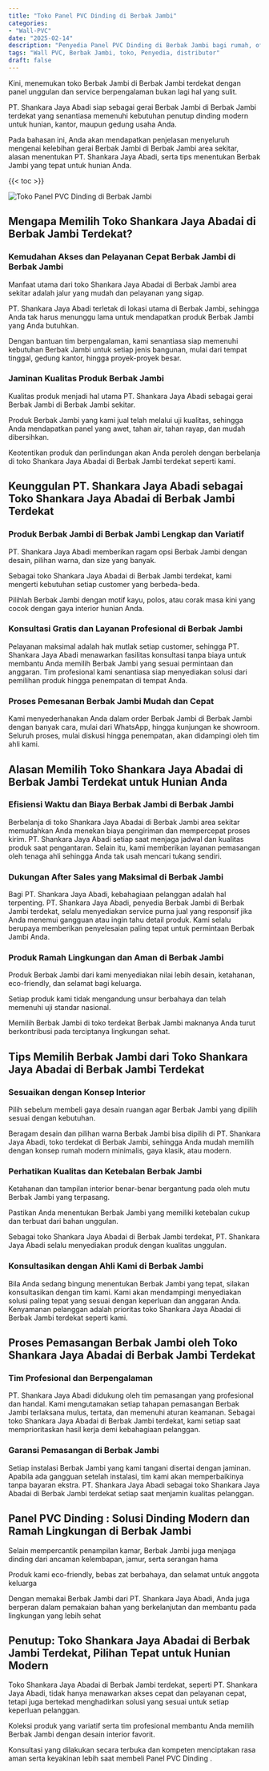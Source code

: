 ```yaml
---
title: "Toko Panel PVC Dinding di Berbak Jambi"
categories: 
- "Wall-PVC"
date: "2025-02-14"
description: "Penyedia Panel PVC Dinding di Berbak Jambi bagi rumah, office, dan gerai. Produk unggulan, pilihan motif, pilihan warna elegan, beserta servis pemasangan ditangani oleh tim berpengalaman dan kepastian resmi!|Layanan distribusi Panel PVC Dinding di Berbak Jambi untuk kebutuhan rumah, perkantoran, maupun gerai, dengan produk terbaik dan penempatan oleh tim berpengalaman dan garansi resmi.|Pilihan Panel PVC Dinding di Berbak Jambi yang terbukti bagi rumah, office, dan toko, dengan panel berkualitas dan instalasi dikerjakan oleh tenaga ahli berpengalaman dan kepastian resmi.|Penyediaan Panel PVC Dinding di Berbak Jambi bagi rumah, perkantoran, dan toko, beserta produk unggulan dan pemasangan ditangani oleh teknisi profesional, dilengkapi dengan kepastian resmi.}"
tags: "Wall PVC, Berbak Jambi, toko, Penyedia, distributor"
draft: false
---
```


Kini, menemukan toko Berbak Jambi di Berbak Jambi terdekat dengan panel unggulan dan service berpengalaman bukan lagi hal yang sulit.

PT. Shankara Jaya Abadi siap sebagai gerai Berbak Jambi di Berbak Jambi terdekat yang senantiasa memenuhi kebutuhan penutup dinding modern untuk hunian, kantor, maupun gedung usaha Anda.

Pada bahasan ini, Anda akan mendapatkan penjelasan menyeluruh mengenai kelebihan gerai Berbak Jambi di Berbak Jambi area sekitar, alasan menentukan PT. Shankara Jaya Abadi, serta tips menentukan Berbak Jambi yang tepat untuk hunian Anda.

{{< toc >}}

![Toko Panel PVC Dinding di Berbak Jambi](/images/Wall-PVC/Toko-Panel-PVC-Dinding-di-Berbak-Jambi.png)


## Mengapa Memilih Toko Shankara Jaya Abadai di Berbak Jambi Terdekat?

### Kemudahan Akses dan Pelayanan Cepat Berbak Jambi di Berbak Jambi

Manfaat utama dari toko Shankara Jaya Abadai di Berbak Jambi area sekitar adalah jalur yang mudah dan pelayanan yang sigap.

PT. Shankara Jaya Abadi terletak di lokasi utama di Berbak Jambi, sehingga Anda tak harus menunggu lama untuk mendapatkan produk Berbak Jambi yang Anda butuhkan.

Dengan bantuan tim berpengalaman, kami senantiasa siap memenuhi kebutuhan Berbak Jambi untuk setiap jenis bangunan, mulai dari tempat tinggal, gedung kantor, hingga proyek-proyek besar.

### Jaminan Kualitas Produk Berbak Jambi

Kualitas produk menjadi hal utama PT. Shankara Jaya Abadi sebagai gerai Berbak Jambi di Berbak Jambi sekitar.

Produk Berbak Jambi yang kami jual telah melalui uji kualitas, sehingga Anda mendapatkan panel yang awet, tahan air, tahan rayap, dan mudah dibersihkan.

Keotentikan produk dan perlindungan akan Anda peroleh dengan berbelanja di toko Shankara Jaya Abadai di Berbak Jambi terdekat seperti kami.

## Keunggulan PT. Shankara Jaya Abadi sebagai Toko Shankara Jaya Abadai di Berbak Jambi Terdekat

### Produk Berbak Jambi di Berbak Jambi Lengkap dan Variatif

PT. Shankara Jaya Abadi memberikan ragam opsi Berbak Jambi dengan desain, pilihan warna, dan size yang banyak.

Sebagai toko Shankara Jaya Abadai di Berbak Jambi terdekat, kami mengerti kebutuhan setiap customer yang berbeda-beda.

Pilihlah Berbak Jambi dengan motif kayu, polos, atau corak masa kini yang cocok dengan gaya interior hunian Anda.

### Konsultasi Gratis dan Layanan Profesional di Berbak Jambi

Pelayanan maksimal adalah hak mutlak setiap customer, sehingga PT. Shankara Jaya Abadi menawarkan fasilitas konsultasi tanpa biaya untuk membantu Anda memilih Berbak Jambi yang sesuai permintaan dan anggaran. Tim profesional kami senantiasa siap menyediakan solusi dari pemilihan produk hingga penempatan di tempat Anda.

### Proses Pemesanan Berbak Jambi Mudah dan Cepat

Kami menyederhanakan Anda dalam order Berbak Jambi di Berbak Jambi dengan banyak cara, mulai dari WhatsApp, hingga kunjungan ke showroom. Seluruh proses, mulai diskusi hingga penempatan, akan didampingi oleh tim ahli kami.

## Alasan Memilih Toko Shankara Jaya Abadai di Berbak Jambi Terdekat untuk Hunian Anda

### Efisiensi Waktu dan Biaya Berbak Jambi di Berbak Jambi

Berbelanja di toko Shankara Jaya Abadai di Berbak Jambi area sekitar memudahkan Anda menekan biaya pengiriman dan mempercepat proses kirim. PT. Shankara Jaya Abadi setiap saat menjaga jadwal dan kualitas produk saat pengantaran. Selain itu, kami memberikan layanan pemasangan oleh tenaga ahli sehingga Anda tak usah mencari tukang sendiri.

### Dukungan After Sales yang Maksimal di Berbak Jambi

Bagi PT. Shankara Jaya Abadi, kebahagiaan pelanggan adalah hal terpenting. PT. Shankara Jaya Abadi, penyedia Berbak Jambi di Berbak Jambi terdekat, selalu menyediakan service purna jual yang responsif jika Anda menemui gangguan atau ingin tahu detail produk. Kami selalu berupaya memberikan penyelesaian paling tepat untuk permintaan Berbak Jambi Anda.

### Produk Ramah Lingkungan dan Aman di Berbak Jambi

Produk Berbak Jambi dari kami menyediakan nilai lebih desain, ketahanan, eco-friendly, dan selamat bagi keluarga.

Setiap produk kami tidak mengandung unsur berbahaya dan telah memenuhi uji standar nasional.

Memilih Berbak Jambi di toko terdekat Berbak Jambi maknanya Anda turut berkontribusi pada terciptanya lingkungan sehat.

## Tips Memilih Berbak Jambi dari Toko Shankara Jaya Abadai di Berbak Jambi Terdekat

### Sesuaikan dengan Konsep Interior 

Pilih sebelum membeli gaya desain ruangan agar Berbak Jambi yang dipilih sesuai dengan kebutuhan.

Beragam desain dan pilihan warna Berbak Jambi bisa dipilih di PT. Shankara Jaya Abadi, toko terdekat di Berbak Jambi, sehingga Anda mudah memilih dengan konsep rumah modern minimalis, gaya klasik, atau modern.

### Perhatikan Kualitas dan Ketebalan Berbak Jambi

Ketahanan dan tampilan interior benar-benar bergantung pada oleh mutu Berbak Jambi yang terpasang.

Pastikan Anda menentukan Berbak Jambi yang memiliki ketebalan cukup dan terbuat dari bahan unggulan.

Sebagai toko Shankara Jaya Abadai di Berbak Jambi terdekat, PT. Shankara Jaya Abadi selalu menyediakan produk dengan kualitas unggulan.

### Konsultasikan dengan Ahli Kami di Berbak Jambi

Bila Anda sedang bingung menentukan Berbak Jambi yang tepat, silakan konsultasikan dengan tim kami. Kami akan mendampingi menyediakan solusi paling tepat yang sesuai dengan keperluan dan anggaran Anda. Kenyamanan pelanggan adalah prioritas toko Shankara Jaya Abadai di Berbak Jambi terdekat seperti kami.

## Proses Pemasangan Berbak Jambi oleh Toko Shankara Jaya Abadai di Berbak Jambi Terdekat

### Tim Profesional dan Berpengalaman

PT. Shankara Jaya Abadi didukung oleh tim pemasangan yang profesional dan handal. Kami mengutamakan setiap tahapan pemasangan Berbak Jambi terlaksana mulus, tertata, dan memenuhi aturan keamanan. Sebagai toko Shankara Jaya Abadai di Berbak Jambi terdekat, kami setiap saat memprioritaskan hasil kerja demi kebahagiaan pelanggan.

### Garansi Pemasangan di Berbak Jambi

Setiap instalasi Berbak Jambi yang kami tangani disertai dengan jaminan. Apabila ada gangguan setelah instalasi, tim kami akan memperbaikinya tanpa bayaran ekstra. PT. Shankara Jaya Abadi sebagai toko Shankara Jaya Abadai di Berbak Jambi terdekat setiap saat menjamin kualitas pelanggan.

##  Panel PVC Dinding : Solusi Dinding Modern dan Ramah Lingkungan di Berbak Jambi

Selain mempercantik penampilan kamar, Berbak Jambi juga menjaga dinding dari ancaman kelembapan, jamur, serta serangan hama

Produk kami eco-friendly, bebas zat berbahaya, dan selamat untuk anggota keluarga

Dengan memakai Berbak Jambi dari PT. Shankara Jaya Abadi, Anda juga berperan dalam pemakaian bahan yang berkelanjutan dan membantu pada lingkungan yang lebih sehat

## Penutup: Toko Shankara Jaya Abadai di Berbak Jambi Terdekat, Pilihan Tepat untuk Hunian Modern

Toko Shankara Jaya Abadai di Berbak Jambi terdekat, seperti PT. Shankara Jaya Abadi, tidak hanya menawarkan akses cepat dan pelayanan cepat, tetapi juga bertekad menghadirkan solusi yang sesuai untuk setiap keperluan pelanggan.

Koleksi produk yang variatif serta tim profesional membantu Anda memilih Berbak Jambi dengan desain interior favorit.

Konsultasi yang dilakukan secara terbuka dan kompeten menciptakan rasa aman serta keyakinan lebih saat membeli  Panel PVC Dinding .